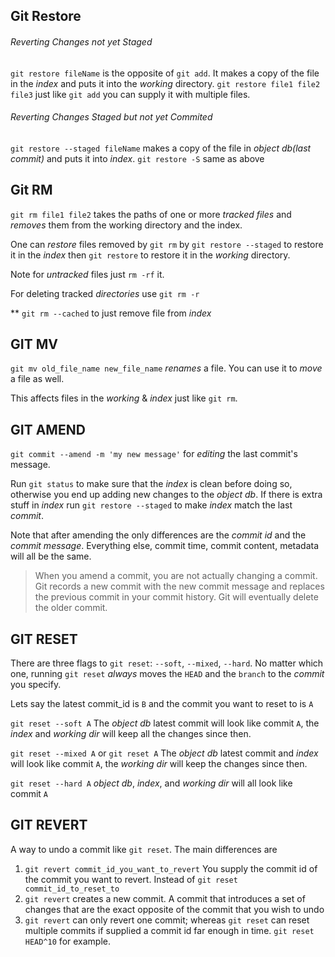 ## Git Restore
###### Reverting Changes not yet Staged
`git restore fileName` is the opposite of `git add`. It makes a copy of the file in the *index* and puts it into the *working* directory.
`git restore file1 file2 file3` just like `git add` you can supply it with multiple files.
###### Reverting Changes Staged but not yet Commited
`git restore --staged fileName` makes a copy of the file in *object db(last commit)* and puts it into *index*.
`git restore -S` same as above

## Git RM
`git rm file1 file2` takes the paths of one or more *tracked files* and *removes* them from the working directory and the index.

One can *restore* files removed by `git rm` by `git restore --staged` to restore it in the *index* then `git restore` to restore it in the *working* directory.

Note for *untracked* files just `rm -rf` it.

For deleting tracked *directories* use `git rm -r` 

\*\* `git rm --cached` to just remove file from *index*

## GIT MV
`git mv old_file_name new_file_name` *renames* a file. You can use it to *move* a file as well.

This affects files in the *working* & *index* just like `git rm`.

## GIT AMEND
`git commit --amend -m 'my new message'` for *editing* the last commit's message.

Run `git status` to make sure that the *index* is clean before doing so, otherwise you end up adding new changes to the *object db*. If there is extra stuff in *index* run `git restore --staged` to make *index* match the last *commit*.

Note that after amending the only differences are the *commit id* and the *commit message*. Everything else, commit time, commit content, metadata will all be the same.

> When you amend a commit, you are not actually changing a commit. Git records a new commit with the new commit message and replaces the previous commit in your commit history. Git will eventually delete the older commit.

## GIT RESET
There are three flags to `git reset`: `--soft`, `--mixed`, `--hard`. No matter which one, running `git reset` *always* moves the `HEAD` and the `branch` to the *commit* you specify.

Lets say the latest commit_id is `B` and the commit you want to reset to is `A`

`git reset --soft A` The *object db* latest commit will look like commit `A`, the *index* and *working dir* will keep all the changes since then.

`git reset --mixed A` or `git reset A` The *object db* latest commit and *index* will look like commit `A`, the *working dir* will keep the changes since then.

`git reset --hard A` *object db*, *index*, and *working dir* will all look like commit `A`

## GIT REVERT
A way to undo a commit like `git reset`. The main differences are 
1. `git revert commit_id_you_want_to_revert` You supply the commit id of the commit you want to revert. Instead of `git reset commit_id_to_reset_to`
2. `git revert` creates a new commit. A commit that introduces a set of changes that are the exact opposite of the commit that you wish to undo
3. `git revert` can only revert one commit; whereas `git reset` can reset multiple commits if supplied a commit id far enough in time. `git reset HEAD^10` for example.




